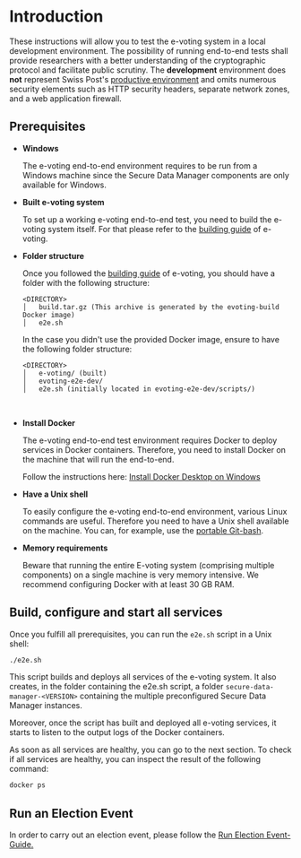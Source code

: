 # Introduction

These instructions will allow you to test the e-voting system in a local development environment. The possibility of running end-to-end tests shall
provide researchers with a better understanding of the cryptographic protocol and facilitate public scrutiny. The **development** environment
does **not** represent Swiss
Post's [productive environment](https://gitlab.com/swisspost-evoting/e-voting/e-voting-documentation/-/blob/master/Operations/Infrastructure%20whitepaper%20of%20the%20Swiss%20Post%20voting%20system.md)
and omits numerous security elements such as HTTP security headers, separate network zones, and a web application firewall.

## Prerequisites

- **Windows**  

  The e-voting end-to-end environment requires to be run from a Windows machine since the Secure Data Manager components are only available for Windows.
  <br>

- **Built e-voting system**  

  To set up a working e-voting end-to-end test, you need to build the e-voting system itself. For that please refer to
  the [building guide](https://gitlab.com/swisspost-evoting/e-voting/e-voting/-/blob/master/BUILDING.md) of e-voting.
  <br>

- **Folder structure**  

  Once you followed the [building guide](https://gitlab.com/swisspost-evoting/e-voting/e-voting/-/blob/master/BUILDING.md) of e-voting, you should have
  a folder with the following structure:

  ```
  <DIRECTORY>
  │   build.tar.gz (This archive is generated by the evoting-build Docker image)
  │   e2e.sh
  ```

  In the case you didn't use the provided Docker image, ensure to have the following folder structure:

  ```
  <DIRECTORY>
  │   e-voting/ (built)
  │   evoting-e2e-dev/
  │   e2e.sh (initially located in evoting-e2e-dev/scripts/)
  ```
  <br>

- **Install Docker**

  The e-voting end-to-end test environment requires Docker to deploy services in Docker containers. Therefore, you need to install Docker on the
  machine that will run the end-to-end.

  Follow the instructions here: [Install Docker Desktop on Windows](https://docs.docker.com/desktop/windows/install/)
  <br>

- **Have a Unix shell**

  To easily configure the e-voting end-to-end environment, various Linux commands are useful. Therefore you need to have a Unix shell available on the
  machine. You can, for example, use the [portable Git-bash](https://git-scm.com/download/win).
  <br>

- **Memory requirements**

  Beware that running the entire E-voting system (comprising multiple components) on a single machine is very memory intensive. We recommend configuring
  Docker with at least 30 GB RAM.
  <br>
  

## Build, configure and start all services

Once you fulfill all prerequisites, you can run the `e2e.sh` script in a Unix shell:

```sh
./e2e.sh
```

This script builds and deploys all services of the e-voting system. It also creates, in the folder containing the e2e.sh script, a
folder `secure-data-manager-<VERSION>` containing the multiple preconfigured Secure Data Manager instances.

Moreover, once the script has built and deployed all e-voting services, it starts to listen to the output logs of the Docker containers.

As soon as all services are healthy, you can go to the next section. To check if all services are healthy, you can inspect the result of the following
command:

```sh
docker ps
```

## Run an Election Event

In order to carry out an election event, please follow the [Run Election Event-Guide.](docker-compose/Run_Election_Event.md)